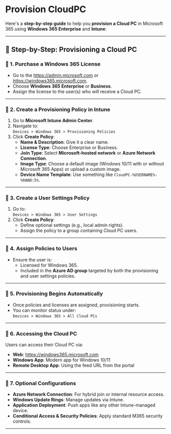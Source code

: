 # Provision CloudPC

Here's a **step-by-step guide** to help you **provision a Cloud PC** in Microsoft 365 using **Windows 365 Enterprise** and **Intune**:

---

## 🧭 Step-by-Step: Provisioning a Cloud PC

### 🔹 1. **Purchase a Windows 365 License**
- Go to the https://admin.microsoft.com or https://windows365.microsoft.com.
- Choose **Windows 365 Enterprise** or **Business**.
- Assign the license to the user(s) who will receive a Cloud PC.

---

### 🔹 2. **Create a Provisioning Policy in Intune**
1. Go to **Microsoft Intune Admin Center**.
2. Navigate to:  
   `Devices > Windows 365 > Provisioning Policies`
3. Click **Create Policy**:
   - **Name & Description**: Give it a clear name.
   - **License Type**: Choose Enterprise or Business.
   - **Join Type**: Select **Microsoft-hosted network** or **Azure Network Connection**.
   - **Image Type**: Choose a default image (Windows 10/11 with or without Microsoft 365 Apps) or upload a custom image.
   - **Device Name Template**: Use something like `CloudPC-%USERNAME%-%RAND:5%`.

---

### 🔹 3. **Create a User Settings Policy**
1. Go to:  
   `Devices > Windows 365 > User Settings`
2. Click **Create Policy**:
   - Define optional settings (e.g., local admin rights).
   - Assign the policy to a group containing Cloud PC users.

---

### 🔹 4. **Assign Policies to Users**
- Ensure the user is:
  - Licensed for Windows 365.
  - Included in the **Azure AD group** targeted by both the provisioning and user settings policies.

---

### 🔹 5. **Provisioning Begins Automatically**
- Once policies and licenses are assigned, provisioning starts.
- You can monitor status under:  
  `Devices > Windows 365 > All Cloud PCs`

---

### 🔹 6. **Accessing the Cloud PC**
Users can access their Cloud PC via:

- **Web**: https://windows365.microsoft.com
- **Windows App**: Modern app for Windows 10/11
- **Remote Desktop App**: Using the feed URL from the portal

---

### 🔹 7. **Optional Configurations**
- **Azure Network Connection**: For hybrid join or internal resource access.
- **Windows Update Rings**: Manage updates via Intune.
- **Application Deployment**: Push apps like any other Intune-managed device.
- **Conditional Access & Security Policies**: Apply standard M365 security controls.

---
